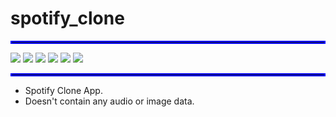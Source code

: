 # spotify_clone

<hr style="border:2px solid blue">

<img src="https://github.com/Rizaou/spotify_clone/blob/readme/photos/1.png"/>
<img src="https://github.com/Rizaou/spotify_clone/blob/readme/photos/2.png"/>
<img src="https://github.com/Rizaou/spotify_clone/blob/readme/photos/3.png"/>
<img src="https://github.com/Rizaou/spotify_clone/blob/readme/photos/4.png"/>
<img src="https://github.com/Rizaou/spotify_clone/blob/readme/photos/5.png"/>
<img src="https://github.com/Rizaou/spotify_clone/blob/readme/photos/6.png"/>

<hr style="border:2px solid blue">

* Spotify Clone App.
* Doesn't contain any audio or image data.

